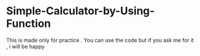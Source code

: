 # Simple-Calculator-by-Using-Function
This is made only for practice . You can use the code but if you ask me for it , i will be happy
